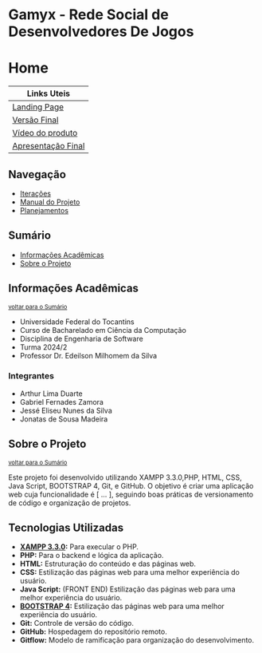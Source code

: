 ﻿# Gamyx - Rede Social de Desenvolvedores De Jogos
# Home

| Links Uteis                                                                                |
|------------------------------------------------------------------------------------------- |
| [Landing Page](https://arthutstuts96.github.io/Gamyx-Landing-Page/) |
| [Versão Final](https://github.com/jessilver/Engenharia-de-Software-Gamyx/releases/tag/v5.0.2) |
| [Vídeo do produto](https://drive.google.com/file/d/1zzN2Ed74XRvOIn-9uZmIOCYmXdEWzvmk/view) | 
| [Apresentação Final](https://fuft-my.sharepoint.com/:p:/g/personal/jesse_nunes_uft_edu_br/EWKpkAIQMEJFirf7LtkoJvQBIGge_F9WXQlFviGslJsraw?e=hVXePc) |

## Navegação

- [Iterações](https://github.com/jessilver/Engenharia-de-Software-Gamyx/blob/docs/readme/iteracoes.md)
- [Manual do Projeto](https://github.com/jessilver/Engenharia-de-Software-Gamyx/blob/docs/readme/manual_do_projeto.md)
- [Planejamentos](https://github.com/jessilver/Engenharia-de-Software-Gamyx/blob/docs/readme/planejamentos.md)

## Sumário

- [Informações Acadêmicas](#Informações-Acadêmicas)
- [Sobre o Projeto](#sobre-o-projeto)

## Informações Acadêmicas
<small>[voltar para o Sumário](#Sumário)</small><br>

- Universidade Federal do Tocantins
- Curso de Bacharelado em Ciência da Computação
- Disciplina de Engenharia de Software
- Turma 2024/2
- Professor Dr. Edeilson Milhomem da Silva

### Integrantes
- Arthur Lima Duarte
- Gabriel Fernades Zamora
- Jessé Eliseu Nunes da Silva
- Jonatas de Sousa Madeira

## Sobre o Projeto
<small>[voltar para o Sumário](#Sumário)</small><br>

Este projeto foi desenvolvido utilizando XAMPP 3.3.0,PHP, HTML, CSS, Java Script, BOOTSTRAP 4, Git, e GitHub. O objetivo é criar uma aplicação web cuja funcionalidade é [ ... ], seguindo boas práticas de versionamento de código e organização de projetos.

## Tecnologias Utilizadas

- **[XAMPP 3.3.0](https://www.djangoproject.com/start/):** Para execular o PHP.
- **PHP:** Para o backend e lógica da aplicação.
- **HTML:** Estruturação do conteúdo e das páginas web.
- **CSS:** Estilização das páginas web para uma melhor experiência do usuário.
- **Java Script:** (FRONT END) Estilização das páginas web para uma melhor experiência do usuário.
- **[BOOTSTRAP 4](https://getbootstrap.com/docs/4.0/getting-started/introduction/):** Estilização das páginas web para uma melhor experiência do usuário.
- **Git:** Controle de versão do código.
- **GitHub:** Hospedagem do repositório remoto.
- **Gitflow:** Modelo de ramificação para organização do desenvolvimento. 
